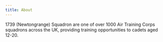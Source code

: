 ```yaml
---
title: About
---
```


1739 (Newtongrange) Squadron are one of over 1000 Air Training Corps squadrons across
the UK, providing training opportunities to cadets aged 12-20.
